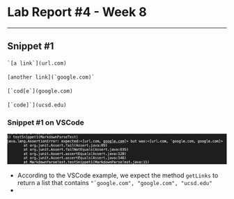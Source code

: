 # Lab Report #4 - Week 8
---
## Snippet #1
```
`[a link`](url.com)

[another link](`google.com)`

[`cod[e`](google.com)

[`code]`](ucsd.edu)

```
### Snippet #1 on VSCode
![Image](/images/snippet1.png)
- According to the VSCode example, we expect the method `getLinks` to return a list that contains ```"`google.com", "google.com", "ucsd.edu"```
- 
